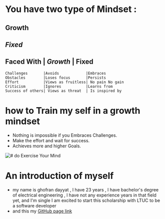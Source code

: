 # You have two type of Mindset : 
## **Growth**
## *Fixed*
## Faced With              |  *Growth*            | **Fixed**
                                                      
	Challenges       |Avoids            |Embraces
	Obstacles        |Loses focus       |Persists
	Effort           |Views as fruitless| No pain No gain
	Criticism        |Ignores           |Learns from
	Success of others| Views as threat  | Is inspired by

# how to Train my self in a growth mindset
- Nothing is impossible if you Embraces Challenges.
- Make the effort and wait for success.
- Achieves more and higher Goals.
 

![# do Exercise Your Mind](https://www.ntaskmanager.com/wp-content/uploads/2019/05/fixed-vs-growth-mindset-blog-header-2.png)

# An introduction of myself
* my name is ghofran dayyat , l have 23 years , l have bachelor's degree of electrical engineering , l have not any experience years in that field yet, and I'm single
I am excited to start this scholarship with LTUC to be a software developer
* and this my [GitHub page link](https://github.com/GhofranDayyat/)
